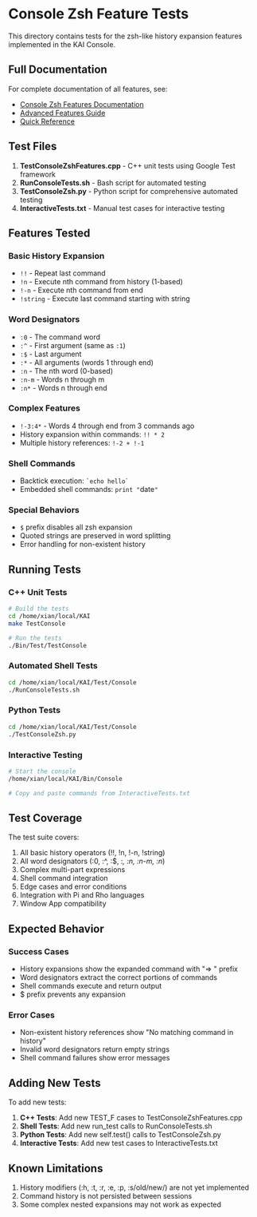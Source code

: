 # Console Zsh Feature Tests

This directory contains tests for the zsh-like history expansion features implemented in the KAI Console.

## Full Documentation

For complete documentation of all features, see:
- [Console Zsh Features Documentation](/Source/App/Console/Source/Readme.md)
- [Advanced Features Guide](/Source/App/Console/Source/AdvancedZshFeatures.md)
- [Quick Reference](/Source/App/Console/Source/ZshQuickReference.md)

## Test Files

1. **TestConsoleZshFeatures.cpp** - C++ unit tests using Google Test framework
2. **RunConsoleTests.sh** - Bash script for automated testing
3. **TestConsoleZsh.py** - Python script for comprehensive automated testing
4. **InteractiveTests.txt** - Manual test cases for interactive testing

## Features Tested

### Basic History Expansion
- `!!` - Repeat last command
- `!n` - Execute nth command from history (1-based)
- `!-n` - Execute nth command from end
- `!string` - Execute last command starting with string

### Word Designators
- `:0` - The command word
- `:^` - First argument (same as `:1`)
- `:$` - Last argument
- `:*` - All arguments (words 1 through end)
- `:n` - The nth word (0-based)
- `:n-m` - Words n through m
- `:n*` - Words n through end

### Complex Features
- `!-3:4*` - Words 4 through end from 3 commands ago
- History expansion within commands: `!! * 2`
- Multiple history references: `!-2 + !-1`

### Shell Commands
- Backtick execution: `` `echo hello` ``
- Embedded shell commands: `print "`date`"`

### Special Behaviors
- `$` prefix disables all zsh expansion
- Quoted strings are preserved in word splitting
- Error handling for non-existent history

## Running Tests

### C++ Unit Tests
```bash
# Build the tests
cd /home/xian/local/KAI
make TestConsole

# Run the tests
./Bin/Test/TestConsole
```

### Automated Shell Tests
```bash
cd /home/xian/local/KAI/Test/Console
./RunConsoleTests.sh
```

### Python Tests
```bash
cd /home/xian/local/KAI/Test/Console
./TestConsoleZsh.py
```

### Interactive Testing
```bash
# Start the console
/home/xian/local/KAI/Bin/Console

# Copy and paste commands from InteractiveTests.txt
```

## Test Coverage

The test suite covers:
1. All basic history operators (!!, !n, !-n, !string)
2. All word designators (:0, :^, :$, :*, :n, :n-m, :n*)
3. Complex multi-part expressions
4. Shell command integration
5. Edge cases and error conditions
6. Integration with Pi and Rho languages
7. Window App compatibility

## Expected Behavior

### Success Cases
- History expansions show the expanded command with "=> " prefix
- Word designators extract the correct portions of commands
- Shell commands execute and return output
- $ prefix prevents any expansion

### Error Cases
- Non-existent history references show "No matching command in history"
- Invalid word designators return empty strings
- Shell command failures show error messages

## Adding New Tests

To add new tests:

1. **C++ Tests**: Add new TEST_F cases to TestConsoleZshFeatures.cpp
2. **Shell Tests**: Add new run_test calls to RunConsoleTests.sh
3. **Python Tests**: Add new self.test() calls to TestConsoleZsh.py
4. **Interactive Tests**: Add new test cases to InteractiveTests.txt

## Known Limitations

1. History modifiers (:h, :t, :r, :e, :p, :s/old/new/) are not yet implemented
2. Command history is not persisted between sessions
3. Some complex nested expansions may not work as expected